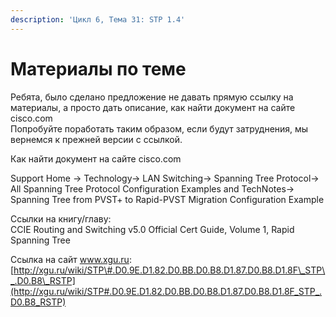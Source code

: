 ```yaml
---
description: 'Цикл 6, Тема 31: STP 1.4'
---
```


# Материалы по теме

Ребята, было сделано предложение не давать прямую ссылку на материалы, а просто дать описание, как найти документ на сайте cisco.com  
Попробуйте поработать таким образом, если будут затруднения, мы вернемся к прежней версии с ссылкой.

Как найти документ на сайте cisco.com

Support Home → Technology→ LAN Switching→ Spanning Tree Protocol→ All Spanning Tree Protocol Configuration Examples and TechNotes→ Spanning Tree from PVST+ to Rapid-PVST Migration Configuration Example

Ссылки на книгу/главу:  
CCIE Routing and Switching v5.0 Official Cert Guide, Volume 1, Rapid Spanning Tree

Ссылка на сайт www.xgu.ru:  
[http://xgu.ru/wiki/STP\#.D0.9E.D1.82.D0.BB.D0.B8.D1.87.D0.B8.D1.8F\_STP\_.D0.B8\_RSTP](http://xgu.ru/wiki/STP#.D0.9E.D1.82.D0.BB.D0.B8.D1.87.D0.B8.D1.8F_STP_.D0.B8_RSTP)

